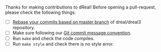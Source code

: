 Thanks for making contributions to dReal! Before opening a
pull-request, please check the following things:

 - [ ] [Rebase your commits based on master branch][git-rebase] of dreal/dreal3 repository.
 - [ ] Make sure following our [Git commit message convention][git-commit-msg-convention].
 - [ ] Run `make` and check the code compiles.
 - [ ] Run `make style` and check there is no style error.

[git-rebase]: https://robots.thoughtbot.com/git-interactive-rebase-squash-amend-rewriting-history
[git-commit-msg-convention]: https://github.com/dreal/dreal3/blob/master/doc/commit_convention.md
